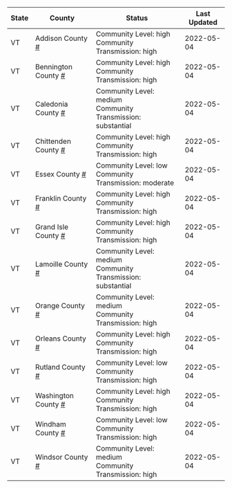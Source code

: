 State | County | Status | Last Updated
--- | --- | --- | --- 
VT | Addison County <a href="#addison_county">#</a> | <a name="addison_county"></a>Community Level: high<br/>Community Transmission: high | 2022-05-04
VT | Bennington County <a href="#bennington_county">#</a> | <a name="bennington_county"></a>Community Level: high<br/>Community Transmission: high | 2022-05-04
VT | Caledonia County <a href="#caledonia_county">#</a> | <a name="caledonia_county"></a>Community Level: medium<br/>Community Transmission: substantial | 2022-05-04
VT | Chittenden County <a href="#chittenden_county">#</a> | <a name="chittenden_county"></a>Community Level: high<br/>Community Transmission: high | 2022-05-04
VT | Essex County <a href="#essex_county">#</a> | <a name="essex_county"></a>Community Level: low<br/>Community Transmission: moderate | 2022-05-04
VT | Franklin County <a href="#franklin_county">#</a> | <a name="franklin_county"></a>Community Level: high<br/>Community Transmission: high | 2022-05-04
VT | Grand Isle County <a href="#grand_isle_county">#</a> | <a name="grand_isle_county"></a>Community Level: high<br/>Community Transmission: high | 2022-05-04
VT | Lamoille County <a href="#lamoille_county">#</a> | <a name="lamoille_county"></a>Community Level: medium<br/>Community Transmission: substantial | 2022-05-04
VT | Orange County <a href="#orange_county">#</a> | <a name="orange_county"></a>Community Level: medium<br/>Community Transmission: high | 2022-05-04
VT | Orleans County <a href="#orleans_county">#</a> | <a name="orleans_county"></a>Community Level: high<br/>Community Transmission: high | 2022-05-04
VT | Rutland County <a href="#rutland_county">#</a> | <a name="rutland_county"></a>Community Level: low<br/>Community Transmission: high | 2022-05-04
VT | Washington County <a href="#washington_county">#</a> | <a name="washington_county"></a>Community Level: high<br/>Community Transmission: high | 2022-05-04
VT | Windham County <a href="#windham_county">#</a> | <a name="windham_county"></a>Community Level: low<br/>Community Transmission: high | 2022-05-04
VT | Windsor County <a href="#windsor_county">#</a> | <a name="windsor_county"></a>Community Level: medium<br/>Community Transmission: high | 2022-05-04
